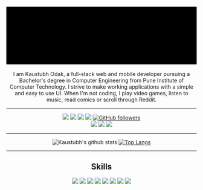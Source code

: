 ![banner](https://raw.githubusercontent.com/kausko/kausko/main/BannerFade.gif?token=AMW772TIF2GRHHT5OIOHOEK7UDQNY)
<p align="center">
I am Kaustubh Odak, a full-stack web and mobile developer pursuing a Bachelor's degree in Computer Engineering from Pune Institute of Computer Technology. I strive to make working applications with a simple and easy to use UI. When I'm not coding, I play video games, listen to music, read comics or scroll through Reddit.
</p>
<hr>
<div align="center">

  [<img src="https://img.shields.io/badge/linkedin-%230077B5.svg?&style=for-the-badge&logo=linkedin&logoColor=white" />](https://www.linkedin.com/in/kaustubh-odak/) [<img src="https://img.shields.io/badge/gmail-D14836?&style=for-the-badge&logo=gmail&logoColor=white"/>](mailto:kaustubhodak1@gmail.com)  [<img src = "https://img.shields.io/badge/instagram-%23E4405F.svg?&style=for-the-badge&logo=instagram&logoColor=white">](https://www.instagram.com/kaustubh._.o/)  [<img src = "https://img.shields.io/badge/resume-%234285F4.svg?&style=for-the-badge&logo=google-drive&logoColor=white">](https://drive.google.com/file/d/1LzsaH1dL2aBjrwcOYfu71ciVHN9xIkQ8/view?usp=sharing)  [![GitHub followers](https://img.shields.io/github/followers/kausko?label=Followers&style=for-the-badge)](https://github.com/kausko?tab=followers)<br>
  <img src="https://img.shields.io/badge/ubuntu%2020-acer%20nitro%205-%230078D6.svg?&style=for-the-badge&logo=ubuntu&logoColor=white" />
  <img src="https://img.shields.io/badge/intel-core%20i7%207700HQ-%230071C5.svg?&style=for-the-badge&logo=intel&logoColor=white" />
  <img src="https://img.shields.io/badge/nvidia-gtx1050ti-%2376B900.svg?&style=for-the-badge&logo=nvidia&logoColor=white" />
  <hr>
  
  ![Kaustubh's github stats](https://github-readme-stats.vercel.app/api?username=kausko&theme=react&show_icons=true&count_private=true&include_all_commits=true&line_height=24)
  [![Top Langs](https://github-readme-stats.vercel.app/api/top-langs/?username=kausko&hide=kotlin&theme=react&layout=compact&langs_count=9)](https://github.com/anuraghazra/github-readme-stats)
  
  <hr>
<h2 align="center">Skills</h2>
  <img src="https://img.shields.io/badge/node.js%20-%2343853D.svg?&style=for-the-badge&logo=node.js&logoColor=white" />
  <img src="https://img.shields.io/badge/express.js%20-%23404d59.svg?&style=for-the-badge" />
  <img src="https://img.shields.io/badge/react%20-%2320232a.svg?&style=for-the-badge&logo=react&logoColor=%2361DAFB" />
  <img src="https://img.shields.io/badge/react_native%20-%2320232a.svg?&style=for-the-badge&logo=react&logoColor=%2361DAFB" />
  <img src="https://img.shields.io/badge/MongoDB-%234ea94b.svg?&style=for-the-badge&logo=mongodb&logoColor=white" />
  <img src="https://img.shields.io/badge/java-%23ED8B00.svg?&style=for-the-badge&logo=java&logoColor=white" />
  <img src="https://img.shields.io/badge/c++%20-%2300599C.svg?&style=for-the-badge&logo=c%2B%2B&logoColor=white" />
  <img src="https://img.shields.io/badge/python%20-%2314354C.svg?&style=for-the-badge&logo=python&logoColor=white" />
</div>
